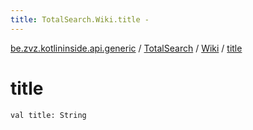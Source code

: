 ```yaml
---
title: TotalSearch.Wiki.title - 
---
```


[be.zvz.kotlininside.api.generic](../../index.html) / [TotalSearch](../index.html) / [Wiki](index.html) / [title](./title.html)

# title

`val title: String`